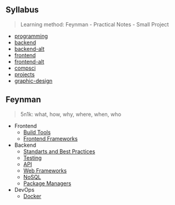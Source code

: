 ## Syllabus

> Learning method: Feynman - Practical Notes - Small Project

- [programming](./syllabus/programming.md)
- [backend](./syllabus/backend-roadmap.md)
- [backend-alt](./syllabus/backend-alt.md)
- [frontend](./syllabus/frontend-roadmap.md)
- [frontend-alt](./syllabus/frontend-alt.md)
- [compsci](./syllabus/compsci-roadmap.md)
- [projects](./syllabus/projects.md)
- [graphic-design](./syllabus/graphic-design.md)

## Feynman

> 5n1k: what, how, why, where, when, who

- Frontend
  - [Build Tools](./feynman/frontend/build-tools.md)
  - [Frontend Frameworks](./feynman/frontend/frameworks.md)
- Backend
  - [Standarts and Best Practices](./feynman/backend/standarts-best-practices.md)
  - [Testing](./feynman/backend/testing.md)
  - [API](./feynman/backend/api.md)
  - [Web Frameworks](./feynman/backend/web-framework.md)
  - [NoSQL](./feynman/backend/no-sql.md)
  - [Package Managers](./feynman/backend/package-managers.md)
- DevOps
  - [Docker](./feynman/devops/docker.md)
